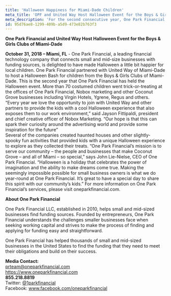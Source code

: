 ```yaml
---
title: 'Halloween Happiness for Miami-Dade Children'
meta_title: 'OPF and United Way Host Halloween Event for the Boys & Girls Clubs of Miami-Dade'
meta_description: 'For the second consecutive year, One Park Financial created a haunted house experience for the kids of Miami-Dade county. The goal: give kids a safe place to go trick or treating while celebrating the holiday.'
id: 95d76ae8-1299-409b-a5d9-473e82b763f3
---
```

**One Park Financial and United Way Host Halloween Event for the Boys & Girls Clubs of Miami-Dade**

**October 31, 2018 – Miami, FL** - One Park Financial, a leading financial technology company that connects small and mid-size businesses with funding sources, is delighted to have made Halloween a little bit happier for local children.
One Park Financial partnered with United Way of Miami-Dade to host a Halloween Bash for children from the Boys & Girls Clubs of Miami-Dade. This is the second year that One Park Financial has held the Halloween event.
More than 70 costumed children went trick-or-treating at the offices of One Park Financial, Nobox marketing and other Coconut Grove businesses including Virgin Hotels, Ygrene, Regus and others.  
“Every year we love the opportunity to join with United Way and other partners to provide the kids with a cool Halloween experience that also exposes them to our work environment,” said Jayson Fittipaldi, president and chief creative officer of Nobox Marketing. “Our hope is that this can spark their curiosity around the advertising world and provide some inspiration for the future”   
Several of the companies created haunted houses and other slightly-spooky fun activities that provided kids with a unique Halloween experience to explore as they collected their treats.
 “One Park Financial’s mission is to serve our community – the people and businesses that make Coconut Grove – and all of Miami – so special,” says John Lie-Nielse, CEO of One Park Financial. “Halloween is a holiday that celebrates the power of imagination and the ability to make dreams come true. Making the seemingly impossible possible for small business owners is what we do year-round at One Park Financial. It’s great to have a special day to share this spirit with our community’s kids.”
 For more information on One Park Financial’s services, please visit oneparkfinancial.com.
 
 **About One Park Financial**

One Park Financial LLC, established in 2010, helps small and mid-sized businesses find funding sources. Founded by entrepreneurs, One Park Financial understands the challenges smaller businesses face when seeking working capital and strives to make the process of finding and applying for funding easy and straightforward.

One Park Financial has helped thousands of small and mid-sized businesses in the United States to find the funding that they need to meet their obligations and build on their success. 

**Media Contact:** 
<br/>
prteam@oneparkfinancial.com 
<br/>
<a href="https://www.oneparkfinancial.com/">https://www.oneparkfinancial.com</a>
<br/>
**855.218.8819**
<br/>
Twitter: <a href="https://twitter.com/1parkfinancial">@1parkfinancial</a> 
<br/>
Facebook: <a href="https://www.facebook.com/oneparkfinancial">www.facebook.com/oneparkfinancial</a>